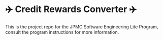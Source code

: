 # :airplane: Credit Rewards Converter :airplane:
This is the project repo for the JPMC Software Engineering Lite Program, consult the program instructions for more information.
